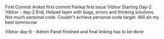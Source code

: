 First Commit
Aniket first commit
Pankaj first issue
Vibhor Starting Day-2
Vibhor - day-2 End, Helped team with bugs, errors and thinking solutions. Not much personal code. Couldn't achieve personal code target. Will do my best tommorow

Vibhor day-6 - Admin Panel finished and final linking has to be done
